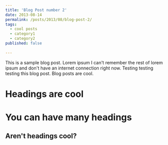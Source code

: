 ```yaml
---
title: 'Blog Post number 2'
date: 2013-08-14
permalink: /posts/2013/08/blog-post-2/
tags:
  - cool posts
  - category1
  - category2
published: false
  
---
```


This is a sample blog post. Lorem ipsum I can't remember the rest of lorem ipsum and don't have an internet connection right now. Testing testing testing this blog post. Blog posts are cool.

Headings are cool
======

You can have many headings
======

Aren't headings cool?
------